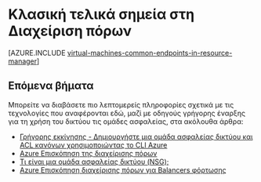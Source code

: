 <properties
   pageTitle="Κλασική τελικά σημεία στη Διαχείριση πόρων | Microsoft Azure"
   description="Κατανόηση πώς τελικά σημεία από το μοντέλο ανάπτυξης κλασική τώρα σχετικά με την εφαρμογή στη Διαχείριση πόρων με τη χρήση ομάδων ασφαλείας δικτύου και ACL κανόνων"
   services="virtual-machines-linux"
   documentationCenter=""
   authors="iainfoulds"
   manager="timlt"
   editor=""/>

<tags
   ms.service="virtual-machines-linux"
   ms.devlang="na"
   ms.topic="article"
   ms.tgt_pltfrm="vm-linux"
   ms.workload="infrastructure-services"
   ms.date="10/27/2016"
   ms.author="iainfou"/>

# <a name="classic-endpoints-in-resource-manager"></a>Κλασική τελικά σημεία στη Διαχείριση πόρων
[AZURE.INCLUDE [virtual-machines-common-endpoints-in-resource-manager](../../includes/virtual-machines-common-endpoints-in-resource-manager.md)]

## <a name="next-steps"></a>Επόμενα βήματα
Μπορείτε να διαβάσετε πιο λεπτομερείς πληροφορίες σχετικά με τις τεχνολογίες που αναφέρονται εδώ, μαζί με οδηγούς γρήγορης έναρξης για τη χρήση του δικτύου τις ομάδες ασφαλείας, στα ακόλουθα άρθρα:

- [Γρήγορης εκκίνησης - Δημιουργήστε μια ομάδα ασφαλείας δικτύου και ACL κανόνων χρησιμοποιώντας το CLI Azure](virtual-machines-linux-nsg-quickstart.md)  
- [Azure Επισκόπηση της διαχείρισης πόρων](../azure-resource-manager/resource-group-overview.md)  
- [Τι είναι μια ομάδα ασφαλείας δικτύου (NSG);](../virtual-network/virtual-networks-nsg.md)  
- [Azure Επισκόπηση διαχείρισης πόρων για Balancers φόρτωσης](../load-balancer/load-balancer-arm.md) 